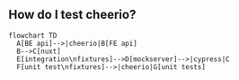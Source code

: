 ## How do I test cheerio?

```mermaid
flowchart TD
  A[BE api]-->|cheerio|B[FE api]
  B-->C[nuxt]
  E[integration\nfixtures]-->D[mockserver]-->|cypress|C
  F[unit test\nfixtures]-->|cheerio|G[unit tests]
```
